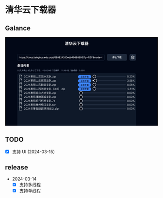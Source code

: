 # 清华云下载器

## Galance

![demo](demo.png)

## TODO

- [x] 支持 UI (2024-03-15）

## release

- 2024-03-14
  - [x] 支持多线程
  - [x] 支持单线程
